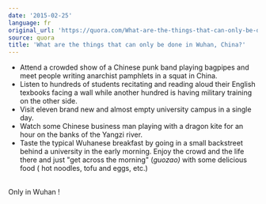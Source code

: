```yaml
---
date: '2015-02-25'
language: fr
original_url: 'https://quora.com/What-are-the-things-that-can-only-be-done-in-Wuhan-China/answer/Clément-Renaud'
source: quora
title: 'What are the things that can only be done in Wuhan, China?'
---
```


-   Attend a crowded show of a Chinese punk band playing bagpipes and
    meet people writing anarchist pamphlets in a squat in China.
-   Listen to hundreds of students recitating and reading aloud their
    English texbooks facing a wall while another hundred is having
    military training on the other side.
-   Visit eleven brand new and almost empty university campus in a
    single day.
-   Watch some Chinese business man playing with a dragon kite for an
    hour on the banks of the Yangzi river.
-   Taste the typical Wuhanese breakfast by going in a small backstreet
    behind a university in the early morning. Enjoy the crowd and the
    life there and just \"get across the morning\" (*guozao)* with some
    delicious food ( hot noodles, tofu and eggs, etc.)

\
Only in Wuhan !
